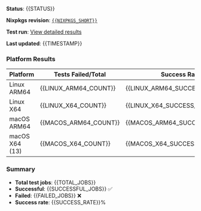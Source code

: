 <!-- TEST_RESULTS_START -->
**Status**: {{STATUS}}

**Nixpkgs revision**: [`{{NIXPKGS_SHORT}}`](https://github.com/NixOS/nixpkgs/commit/{{NIXPKGS_COMMIT}})

**Test run**: [View detailed results]({{RUN_URL}})

**Last updated**: {{TIMESTAMP}}

### Platform Results

| Platform | Tests Failed/Total | Success Rate |
|----------|-------------------|--------------|
| Linux ARM64 | {{LINUX_ARM64_COUNT}} | {{LINUX_ARM64_SUCCESS_RATE}}% |
| Linux X64 | {{LINUX_X64_COUNT}} | {{LINUX_X64_SUCCESS_RATE}}% |
| macOS ARM64 | {{MACOS_ARM64_COUNT}} | {{MACOS_ARM64_SUCCESS_RATE}}% |
| macOS X64 (13) | {{MACOS_X64_COUNT}} | {{MACOS_X64_SUCCESS_RATE}}% |

### Summary

- **Total test jobs**: {{TOTAL_JOBS}}
- **Successful**: {{SUCCESSFUL_JOBS}} ✅
- **Failed**: {{FAILED_JOBS}} ❌
- **Success rate**: {{SUCCESS_RATE}}%

<!-- TEST_RESULTS_END -->

